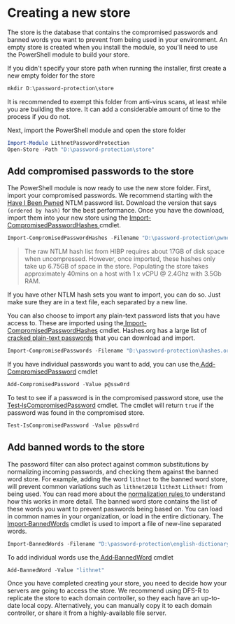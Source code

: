 # Creating a new store

The store is the database that contains the compromised passwords and banned words you want to prevent from being used in your environment. An empty store is created when you install the module, so you'll need to use the PowerShell module to build your store.

If you didn't specify your store path when running the installer, first create a new empty folder for the store

```powershell
mkdir D:\password-protection\store
```

It is recommended to exempt this folder from anti-virus scans, at least while you are building the store. It can add a considerable amount of time to the process if you do not.

Next, import the PowerShell module and open the store folder

```powershell
Import-Module LithnetPasswordProtection
Open-Store -Path "D:\password-protection\store"
```

## Add compromised passwords to the store

The PowerShell module is now ready to use the new store folder. First, import your compromised passwords. We recommend starting with the [Have I Been Pwned](https://haveibeenpwned.com/Passwords) NTLM password list. Download the version that says `(ordered by hash)` for the best performance. Once you have the download, import them into your new store using the [Import-CompromisedPasswordHashes ](../../advanced-help/powershell-reference/import-compromisedpasswordhashes.md)cmdlet.

```powershell
Import-CompromisedPasswordHashes -Filename "D:\password-protection\pwned-passwords-ntlm-ordered-by-hash.txt"
```

> The raw NTLM hash list from HIBP requires about 17GB of disk space when uncompressed. However, once imported, these hashes only take up 6.75GB of space in the store. Populating the store takes approximately 40mins on a host with 1 x vCPU @ 2.4Ghz with 3.5Gb RAM.

If you have other NTLM hash sets you want to import, you can do so. Just make sure they are in a text file, each separated by a new line.

You can also choose to import any plain-text password lists that you have access to. These are imported using the[ Import-CompromisedPasswordHashes](../../advanced-help/powershell-reference/import-compromisedpasswordhashes.md) cmdlet. Hashes.org has a large list of [cracked plain-text passwords](https://hashes.org/left.php) that you can download and import.

```powershell
Import-CompromisedPasswords -Filename "D:\password-protection\hashes.org-2018.txt"
```

If you have individual passwords you want to add, you can use the[ Add-CompromisedPassword](../../advanced-help/powershell-reference/add-compromisedpassword.md) cmdlet

```powershell
Add-CompromisedPassword -Value p@ssw0rd
```

To test to see if a password is in the compromised password store, use the [Test‐IsCompromisedPassword](../../advanced-help/powershell-reference/test-iscompromisedpassword.md) cmdlet. The cmdlet will return `true` if the password was found in the compromised store.

```powershell
Test-IsCompromisedPassword -Value p@ssw0rd
```

## Add banned words to the store

The password filter can also protect against common substitutions by normalizing incoming passwords, and checking them against the banned word store. For example, adding the word `lithnet` to the banned word store, will prevent common variations such as `lithnet2018` `l1thn3t` `Lithnet!` from being used. You can read more about the [normalization rules ](../../help-and-support/normalization-rules.md)to understand how this works in more detail. The banned word store contains the list of these words you want to prevent passwords being based on. You can load in common names in your organization, or load in the entire dictionary. The[ Import‐BannedWords](../../advanced-help/powershell-reference/import-bannedwords.md) cmdlet is used to import a file of new-line separated words.

```powershell
Import-BannedWords -Filename "D:\password-protection\english-dictionary-words.txt"
```

To add individual words use the[ Add‐BannedWord](../../advanced-help/powershell-reference/add-bannedword.md) cmdlet

```powershell
Add-BannedWord -Value "lithnet"
```

Once you have completed creating your store, you need to decide how your servers are going to access the store. We recommend using DFS-R to replicate the store to each domain controller, so they each have an up-to-date local copy. Alternatively, you can manually copy it to each domain controller, or share it from a highly-available file server.
